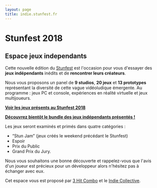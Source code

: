 ```yaml
---
layout: page
title: indie.stunfest.fr
---
```


# Stunfest 2018

## Espace jeux independants

Cette nouvelle édition du [Stunfest](http://www.stunfest.fr) est l'occasion pour vous d'essayer des **jeux indépendants** inédits et de **rencontrer leurs créateurs**.

Nous vous proposons un panel de **9 studios**, **20 jeux** et **13 prototypes** représentant la diversité de cette vague vidéoludique émergente.
Au programme : jeux PC et console, expériences en réalité virtuelle et jeux multijoueurs.

**[Voir les jeux présents au Stunfest 2018](/2018/)**

**[Découvrez bientôt le bundle des jeux indépendants présentés ! ](https://stunfest.itch.io)**

Les jeux seront examinés et primés dans quatre catégories :

- “Stun Jam” (jeux créés le weekend précédant le Stunfest)
- Espoir
- Prix du Public
- Grand Prix du Jury.

Nous vous souhaitons une bonne découverte et rappelez-vous que l'avis d'un joueur est précieux pour un développeur alors n'hésitez pas à échanger avec eux.

Cet espace vous est proposé par [3 Hit Combo](http://www.3hitcombo.fr/) et le [Indie Collective](https://indieco.xyz/).
